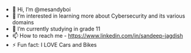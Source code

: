 - 👋 Hi, I’m @mesandyboi
- 👀 I’m interested in learning more about Cybersecurity and its various domains
- 🌱 I’m currently studying in grade 11
- 📫 How to reach me - https://www.linkedin.com/in/sandeep-jagdish
- ⚡ Fun fact: I LOVE Cars and Bikes

<!---
mesandyboi/mesandyboi is a ✨ special ✨ repository because its `README.md` (this file) appears on your GitHub profile.
You can click the Preview link to take a look at your changes.
--->
